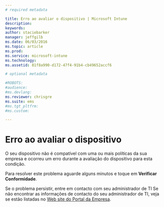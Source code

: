 ```yaml
---
# required metadata

title: Erro ao avaliar o dispositivo | Microsoft Intune
description:
keywords:
author: staciebarker
manager: jeffgilb
ms.date: 06/03/2016
ms.topic: article
ms.prod:
ms.service: microsoft-intune
ms.technology:
ms.assetid: 81f8a990-d172-47f4-91b4-cb49652accf6

# optional metadata

#ROBOTS:
#audience:
#ms.devlang:
ms.reviewer: chrisgre
ms.suite: ems
#ms.tgt_pltfrm:
#ms.custom:

---
```



# Erro ao avaliar o dispositivo
O seu dispositivo não é compatível com uma ou mais políticas da sua empresa e ocorreu um erro durante a avaliação do dispositivo para esta condição.

Para resolver este problema aguarde alguns minutos e toque em **Verificar Conformidade**.

Se o problema persistir, entre em contacto com seu administrador de TI Se não encontrar as informações de contacto do seu administrador de TI, veja se estão listadas no [Web site do Portal da Empresa](http://portal.manage.microsoft.com).



<!--HONumber=Jun16_HO1-->


